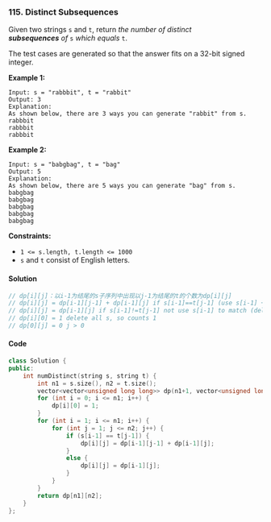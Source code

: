 ### 115. Distinct Subsequences

Given two strings `s` and `t`, return *the number of distinct*  ***subsequences*** *of* `s` *which equals* `t`.

The test cases are generated so that the answer fits on a 32-bit signed integer.

**Example 1:**

```
Input: s = "rabbbit", t = "rabbit"
Output: 3
Explanation:
As shown below, there are 3 ways you can generate "rabbit" from s.
rabbbit
rabbbit
rabbbit
```

**Example 2:**

```
Input: s = "babgbag", t = "bag"
Output: 5
Explanation:
As shown below, there are 5 ways you can generate "bag" from s.
babgbag
babgbag
babgbag
babgbag
babgbag
```

**Constraints:**

- `1 <= s.length, t.length <= 1000`
- `s` and `t` consist of English letters.

#### Solution

```cpp
// dp[i][j]：以i-1为结尾的s子序列中出现以j-1为结尾的t的个数为dp[i][j]
// dp[i][j] = dp[i-1][j-1] + dp[i-1][j] if s[i-1]==t[j-1] (use s[i-1] + not use s[i-1], like s="bagg"  t="bag", use s[3] counts 1, use s[2] counts 1)
// dp[i][j] = dp[i-1][j] if s[i-1]!=t[j-1] not use s[i-1] to match (delete s[i-1], like s="bags", t="bag")
// dp[i][0] = 1 delete all s, so counts 1
// dp[0][j] = 0 j > 0
```

#### Code

```cpp
class Solution {
public:
    int numDistinct(string s, string t) {
        int n1 = s.size(), n2 = t.size();
        vector<vector<unsigned long long>> dp(n1+1, vector<unsigned long long>(n2+1, 0));
        for (int i = 0; i <= n1; i++) {
            dp[i][0] = 1;
        }
        for (int i = 1; i <= n1; i++) {
            for (int j = 1; j <= n2; j++) {
                if (s[i-1] == t[j-1]) {
                    dp[i][j] = dp[i-1][j-1] + dp[i-1][j];
                }
                else {
                    dp[i][j] = dp[i-1][j];
                }
            }
        }
        return dp[n1][n2];
    }
};
```
